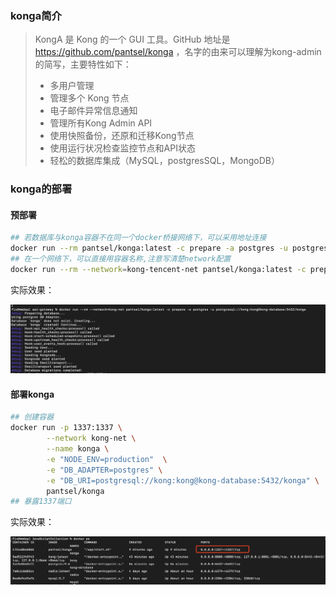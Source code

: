 ### konga简介

> KongA 是 Kong 的一个 GUI 工具。GitHub 地址是 https://github.com/pantsel/konga ，名字的由来可以理解为kong-admin的简写，主要特性如下：
>
> - 多用户管理
> - 管理多个 Kong 节点
> - 电子邮件异常信息通知
> - 管理所有Kong Admin API
> - 使用快照备份，还原和迁移Kong节点
> - 使用运行状况检查监控节点和API状态
> - 轻松的数据库集成（MySQL，postgresSQL，MongoDB）

### konga的部署

#### 预部署

```bash
## 若数据库与konga容器不在同一个docker桥接网络下，可以采用地址连接
docker run --rm pantsel/konga:latest -c prepare -a postgres -u postgresql://kong:kong@172.18.0.1:5432/konga
## 在一个网络下，可以直接用容器名称,注意写清楚network配置
docker run --rm --network=kong-tencent-net pantsel/konga:latest -c prepare -a postgres -u postgresql://kong:kong@kong-database:5432/konga
```

实际效果：

![image-20200716224418012](images/image-20200716224418012.png)

#### 部署konga

```bash
## 创建容器
docker run -p 1337:1337 \
        --network kong-net \
        --name konga \
        -e "NODE_ENV=production"  \
        -e "DB_ADAPTER=postgres" \
        -e "DB_URI=postgresql://kong:kong@kong-database:5432/konga" \
        pantsel/konga
## 暴露1337端口

```

实际效果：

![image-20200716225315825](images/image-20200716225315825.png)